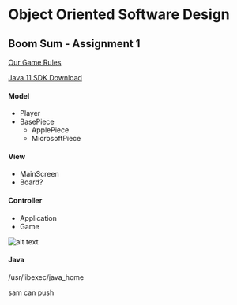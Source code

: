 # Object Oriented Software Design
## Boom Sum - Assignment 1

[Our Game Rules](https://docs.google.com/document/d/1_wMhFzSuaV6x1I3Z5ugPdOIbmNKR9TzG59vx2J-8ob8/edit?usp=sharing)

[Java 11 SDK Download](https://www.oracle.com/technetwork/java/javase/downloads/jdk11-downloads-5066655.html)

#### Model
* Player
* BasePiece
  * ApplePiece
  * MicrosoftPiece
#### View
* MainScreen
* Board?
#### Controller
* Application
* Game

![alt text](https://koenig-media.raywenderlich.com/uploads/2016/06/MVC-feature.png "MVC")

#### Java
/usr/libexec/java_home

<!-- ![alt text](https://upload.wikimedia.org/wikipedia/commons/thumb/a/a0/MVC-Process.svg/1024px-MVC-Process.svg.png "MVC2") -->

sam can push

